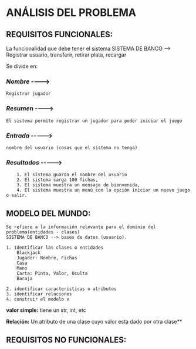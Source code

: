 # ANÁLISIS DEL PROBLEMA


## **REQUISITOS FUNCIONALES:**

La funcionalidad que debe tener el sistema
SISTEMA DE BANCO --> Registrar usuario, transferir, retirar plata, recargar

Se divide en:

### _Nombre_ ----> 
    Registrar jugador

### _Resumen_ ---->
    El sistema permite registrar un jugador para poder iniciar el juego

### _Entrada_ -----> 
    nombre del usuario (cosas que el sistema no tenga)

### _Resultados_ -----> 
        1. El sistema guarda el nombre del usuario
        2. El sistema carga 100 fichas, 
        3. El sistema muestra un mensaje de bienvenida, 
        4. El sistema muestra un menú con la opción iniciar un nuevo juego o salir.



## **MODELO DEL MUNDO:**

    Se refiere a la información relevante para el dominio del problema(entidades - clases)
    SISTEMA DE BANCO --> bases de datos (usuario).

    1. Identificar las clases o entidades
        Blackjack
        Jugador: Nombre, Fichas
        Casa
        Mano
        Carta: Pinta, Valor, Oculta
        Baraja
    
    2. identificar caracteristicas o atributos
    3. identificar relaciones
    4. construir el modelo v

**valor simple:** tiene un str, int, etc

**Relación:** Un atributo de una clase cuyo valor esta dado por otra clase**



## REQUISITOS NO FUNCIONALES:

